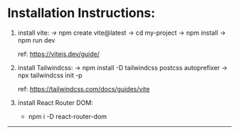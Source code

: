 # Installation Instructions:

1. install vite:
   -> npm create vite@latest
   -> cd my-project
   -> npm install
   -> npm run dev

   ref: https://vitejs.dev/guide/

2. install Tailwindcss:
   -> npm install -D tailwindcss postcss autoprefixer
   -> npx tailwindcss init -p

   ref: https://tailwindcss.com/docs/guides/vite

3. install React Router DOM:
   - npm i -D react-router-dom

---
